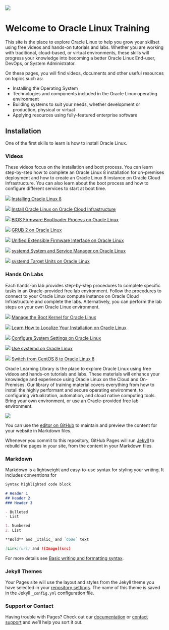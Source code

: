 
![](common/images/OL-1200x200-banner.png)
---
# Welcome to Oracle Linux Training
This site is the place to explore Oracle Linux to help you grow your skillset using free videos and hands-on tutorials and labs. Whether you are working with traditional, cloud-based, or virtual environments, these skills will progress your knowledge into becoming a better Oracle Linux End-user, DevOps, or System Administrator.

On these pages, you will find videos, documents and other useful resources on topics such as:

- Installing the Operating System
- Technologies and components included in the Oracle Linux operating environment
- Building systems to suit your needs, whether development or production, physical or virtual
- Applying resources using fully-featured enterprise software

## Installation
One of the first skills to learn is how to install Oracle Linux.

### Videos
These videos focus on the installation and boot process. You can learn step-by-step how to complete an Oracle Linux 8 installation for on-premises deployment and how to create an Oracle Linux 8 instance on Oracle Cloud Infrastructure. You can also learn about the boot process and how to configure different services to start at boot time.

![](common/images/installol8.jpg)
[Installing Oracle Linux 8](https://youtu.be/l6fapYCHaQ0)

![](common/images/installoci.jpg)
[Install Oracle Linux on Oracle Cloud Infrastructure](https://youtu.be/ETpaOwAcB7M)

![](common/images/bios.jpg)
[BIOS Firmware Bootloader Process on Oracle Linux](https://youtu.be/NP9BHTjih7g)

![](common/images/grub2.jpg)
[GRUB 2 on Oracle Linux](https://youtu.be/0dv87RFGcKI)

![](common/images/uefi.jpg)
[Unified Extensible Firmware Interface on Oracle Linux](https://youtu.be/OVeso8h5HZA)

![](common/images/systemd.jpg)
[systemd System and Service Manager on Oracle Linux](https://youtu.be/9uDvnZKhU8A)

![](common/images/systemdtargets.jpg)
[systemd Target Units on Oracle Linux](https://youtu.be/Tkxs-wfZrnw)

### Hands On Labs
Each hands-on lab provides step-by-step procedures to complete specific tasks in an Oracle-provided free lab environment. Follow the procedures to connect to your Oracle Linux compute instance on Oracle Cloud Infrastructure and complete the labs. Alternatively, you can perform the lab steps on your own Oracle Linux environment.

![](common/images/boot_kernel.png)
[Manage the Boot Kernel for Oracle Linux](https://luna.oracle.com/lab/67f106f2-8c50-442c-b24f-108b806be84f)

![](common/images/localize.png)
[Learn How to Localize Your Installation on Oracle Linux](https://luna.oracle.com/lab/d657ae3c-ac29-4b0a-943e-e533f2e8093b)

![](common/images/sysctl.png)
[Configure System Settings on Oracle Linux](https://luna.oracle.com/lab/aa8f2377-7967-4e45-bf32-bdc8054d5c76)

![](common/images/systemd_lab.png)
[Use systemd on Oracle Linux](https://luna.oracle.com/lab/8a060473-bff3-4c04-9799-eb944951007c)

![](common/images/centos.png)
[Switch from CentOS 8 to Oracle Linux 8](https://luna.oracle.com/lab/ee1c4ab9-010f-4b3c-bd1e-cdcca57800a2)




Oracle Learning Library is the place to explore Oracle Linux using free videos and hands-on tutorials and labs. These materials will enhance your knowledge and experience using Oracle Linux on the Cloud and On-Premises. Our library of training material covers everything from how to install the highly performant and secure operating environment, to configuring virtualization, automation, and cloud native computing tools. Bring your own environment, or use an Oracle-provided free lab environment.

![](common/images/Presentation2.png)



You can use the [editor on GitHub](https://github.com/craigmcb/craigmcb.github.io/edit/main/README.md) to maintain and preview the content for your website in Markdown files.

Whenever you commit to this repository, GitHub Pages will run [Jekyll](https://jekyllrb.com/) to rebuild the pages in your site, from the content in your Markdown files.

### Markdown

Markdown is a lightweight and easy-to-use syntax for styling your writing. It includes conventions for

```markdown
Syntax highlighted code block

# Header 1
## Header 2
### Header 3

- Bulleted
- List

1. Numbered
2. List

**Bold** and _Italic_ and `Code` text

[Link](url) and ![Image](src)
```

For more details see [Basic writing and formatting syntax](https://docs.github.com/en/github/writing-on-github/getting-started-with-writing-and-formatting-on-github/basic-writing-and-formatting-syntax).

### Jekyll Themes

Your Pages site will use the layout and styles from the Jekyll theme you have selected in your [repository settings](https://github.com/craigmcb/craigmcb.github.io/settings/pages). The name of this theme is saved in the Jekyll `_config.yml` configuration file.

### Support or Contact

Having trouble with Pages? Check out our [documentation](https://docs.github.com/categories/github-pages-basics/) or [contact support](https://support.github.com/contact) and we’ll help you sort it out.
